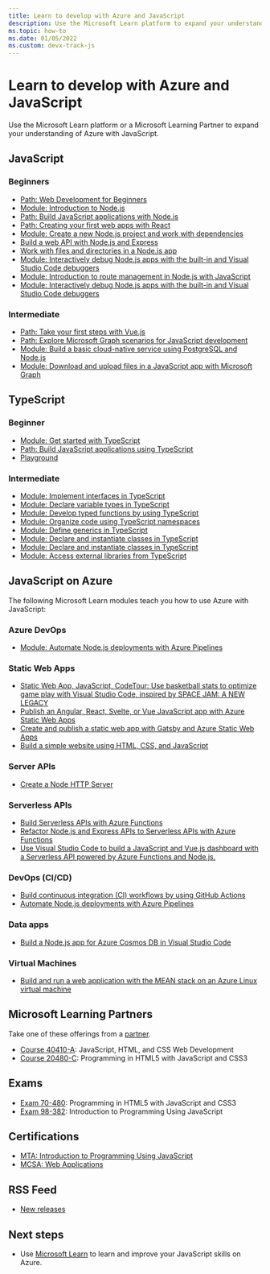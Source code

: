 ```yaml
---
title: Learn to develop with Azure and JavaScript 
description: Use the Microsoft Learn platform to expand your understanding of Azure with JavaScript
ms.topic: how-to
ms.date: 01/05/2022
ms.custom: devx-track-js
---
```


# Learn to develop with Azure and JavaScript 

Use the Microsoft Learn platform or a Microsoft Learning Partner to expand your understanding of Azure with JavaScript.

## JavaScript

### Beginners

* [Path: Web Development for Beginners](/learn/paths/web-development-101/)
* [Module: Introduction to Node.js](/learn/modules/intro-to-nodejs/)
* [Path: Build JavaScript applications with Node.js](/learn/paths/build-javascript-applications-nodejs/)
* [Path: Creating your first web apps with React](/learn/paths/react/)
* [Module: Create a new Node.js project and work with dependencies](/learn/modules/create-nodejs-project-dependencies/)
* [Build a web API with Node.js and Express](/learn/modules/build-web-api-nodejs-express/) 
* [Work with files and directories in a Node.js app](/learn/modules/nodejs-files/)
* [Module: Interactively debug Node.js apps with the built-in and Visual Studio Code debuggers](/learn/modules/debug-nodejs/)
* [Module: Introduction to route management in Node.js with JavaScript](/learn/modules/node-web-routes/)
* [Module: Interactively debug Node.js apps with the built-in and Visual Studio Code debuggers](/learn/modules/debug-nodejs/)

### Intermediate

* [Path: Take your first steps with Vue.js](/learn/paths/vue-first-steps/)
* [Path: Explore Microsoft Graph scenarios for JavaScript development](/learn/paths/m365-msgraph-scenarios/)
* [Module: Build a basic cloud-native service using PostgreSQL and Node.js](/learn/modules/cloud-native-build-basic-service/)
* [Module: Download and upload files in a JavaScript app with Microsoft Graph](/learn/modules/msgraph-manage-files/)

## TypeScript

### Beginner

* [Module: Get started with TypeScript](/learn/modules/typescript-get-started/)
* [Path: Build JavaScript applications using TypeScript](/learn/paths/build-javascript-applications-typescript/)
* [Playground](https://www.typescriptlang.org/play)

### Intermediate

* [Module: Implement interfaces in TypeScript](/learn/modules/typescript-implement-interfaces/)
* [Module: Declare variable types in TypeScript](/learn/modules/typescript-declare-variable-types/)
* [Module: Develop typed functions by using TypeScript](/learn/modules/typescript-develop-typed-functions/)
* [Module: Organize code using TypeScript namespaces](/learn/modules/typescript-namespaces-organize-code/)
* [Module: Define generics in TypeScript](/learn/modules/typescript-generics/)
* [Module: Declare and instantiate classes in TypeScript](/learn/modules/typescript-declare-instantiate-classes/)
* [Module: Declare and instantiate classes in TypeScript](/learn/modules/typescript-declare-instantiate-classes/)
* [Module: Access external libraries from TypeScript](/learn/modules/typescript-work-external-libraries/)


## JavaScript on Azure

The following Microsoft Learn modules teach you how to use Azure with JavaScript:

### Azure DevOps

* [Module: Automate Node.js deployments with Azure Pipelines](/learn/modules/deploy-nodejs/)

### Static Web Apps

* [Static Web App, JavaScript, CodeTour: Use basketball stats to optimize game play with Visual Studio Code, inspired by SPACE JAM: A NEW LEGACY](/learn/paths/optimize-basketball-games-with-machine-learning/)
* [Publish an Angular, React, Svelte, or Vue JavaScript app with Azure Static Web Apps](/learn/modules/publish-app-service-static-web-app-api/)
* [Create and publish a static web app with Gatsby and Azure Static Web Apps](/learn/modules/create-deploy-static-webapp-gatsby-app-service/)
* [Build a simple website using HTML, CSS, and JavaScript](/learn/modules/build-simple-website/)


### Server APIs

* [Create a Node HTTP Server](/learn/modules/build-web-api-nodejs-express/)

### Serverless APIs

* [Build Serverless APIs with Azure Functions](/learn/modules/build-api-azure-functions/)
* [Refactor Node.js and Express APIs to Serverless APIs with Azure Functions](/learn/modules/shift-nodejs-express-apis-serverless/)
* [Use Visual Studio Code to build a JavaScript and Vue.js dashboard with a Serverless API powered by Azure Functions and Node.js.](/learn/modules/build-api-azure-functions)

### DevOps (CI/CD)

* [Build continuous integration (CI) workflows by using GitHub Actions](/learn/modules/github-actions-ci/)
* [Automate Node.js deployments with Azure Pipelines](/learn/modules/deploy-nodejs/)

### Data apps

* [Build a Node.js app for Azure Cosmos DB in Visual Studio Code](/learn/modules/build-node-cosmos-app-vscode/)

### Virtual Machines

* [Build and run a web application with the MEAN stack on an Azure Linux virtual machine](/learn/modules/build-a-web-app-with-mean-on-a-linux-vm/)


## Microsoft Learning Partners

Take one of these offerings from a [partner](/learn/certifications/partners).

* [Course 40410-A](/learn/certifications/courses/40410): JavaScript, HTML, and CSS Web Development
* [Course 20480-C](/learn/certifications/courses/20480): Programming in HTML5 with JavaScript and CSS3

## Exams

* [Exam 70-480](/learn/certifications/exams/70-480): Programming in HTML5 with JavaScript and CSS3
* [Exam 98-382](/learn/certifications/exams/98-382): Introduction to Programming Using JavaScript

## Certifications

* [MTA: Introduction to Programming Using JavaScript](/learn/certifications/mta-introduction-to-programming-using-javascript)
* [MCSA: Web Applications](/learn/certifications/mcsa-web-applications-certification)

## RSS Feed

* [New releases](https://aka.ms/mslearn-rss)

## Next steps

* Use [Microsoft Learn](/learn/) to learn and improve your JavaScript skills on Azure.
